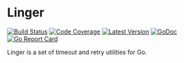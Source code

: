 # Linger

[![Build Status](https://github.com/dogmatiq/linger/workflows/CI/badge.svg)](https://github.com/dogmatiq/linger/actions?workflow=CI)
[![Code Coverage](https://img.shields.io/codecov/c/github/dogmatiq/linger/master.svg)](https://codecov.io/github/dogmatiq/linger)
[![Latest Version](https://img.shields.io/github/tag/dogmatiq/linger.svg?label=semver)](https://semver.org)
[![GoDoc](https://godoc.org/github.com/dogmatiq/linger?status.svg)](https://godoc.org/github.com/dogmatiq/linger)
[![Go Report Card](https://goreportcard.com/badge/github.com/dogmatiq/linger)](https://goreportcard.com/report/github.com/dogmatiq/linger)

Linger is a set of timeout and retry utilities for Go.
